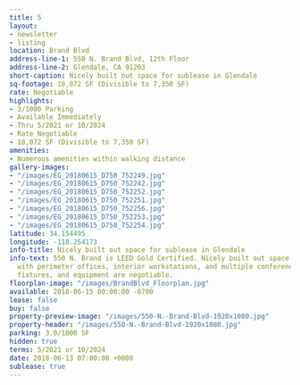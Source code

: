 ```yaml
---
title: 5
layout:
- newsletter
- listing
location: Brand Blvd
address-line-1: 550 N. Brand Blvd, 12th Floor
address-line-2: Glendale, CA 91203
short-caption: Nicely built out space for sublease in Glendale
sq-footage: 18,072 SF (Divisible to 7,350 SF)
rate: Negotiable
highlights:
- 3/1000 Parking
- Available Immediately
- Thru 5/2021 or 10/2024
- Rate Negotiable
- 18,072 SF (Divisible to 7,350 SF)
amenities:
- Numerous amenities within walking distance
gallery-images:
- "/images/EG_20180615_D750_752249.jpg"
- "/images/EG_20180615_D750_752242.jpg"
- "/images/EG_20180615_D750_752252.jpg"
- "/images/EG_20180615_D750_752251.jpg"
- "/images/EG_20180615_D750_752256.jpg"
- "/images/EG_20180615_D750_752253.jpg"
- "/images/EG_20180615_D750_752254.jpg"
latitude: 34.154495
longitude: -118.254173
info-title: Nicely built out space for sublease in Glendale
info-text: 550 N. Brand is LEED Gold Certified. Nicely built out space for sublease,
  with perimeter offices, interior workstations, and multiple conference rooms. Furniture,
  fixtures, and equipment are negotiable.
floorplan-image: "/images/BrandBlvd_Floorplan.jpg"
available: 2018-06-15 00:00:00 -0700
lease: false
buy: false
property-preview-image: "/images/550-N.-Brand-Blvd-1920x1080.jpg"
property-header: "/images/550-N.-Brand-Blvd-1920x1080.jpg"
parking: 3.0/1000 SF
hidden: true
terms: 5/2021 or 10/2024
date: 2018-06-13 07:00:00 +0000
sublease: true
---
```

